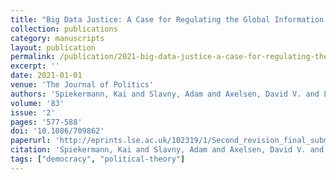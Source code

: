 ```yaml
---
title: "Big Data Justice: A Case for Regulating the Global Information Commons"
collection: publications
category: manuscripts
layout: publication
permalink: /publication/2021-big-data-justice-a-case-for-regulating-the-global-
excerpt: ''
date: 2021-01-01
venue: 'The Journal of Politics'
authors: 'Spiekermann, Kai and Slavny, Adam and Axelsen, David V. and Lawford-Smith, Holly'
volume: '83'
issue: '2'
pages: '577-588'
doi: '10.1086/709862'
paperurl: 'http://eprints.lse.ac.uk/102319/1/Second_revision_final_submission_proof_wo_response.pdf'
citation: 'Spiekermann, Kai and Slavny, Adam and Axelsen, David V. and Lawford-Smith, Holly (2021) "Big Data Justice: A Case for Regulating the Global Information Commons", The Journal of Politics, 83(2), pp. 577-588.'
tags: ["democracy", "political-theory"]
---
```


